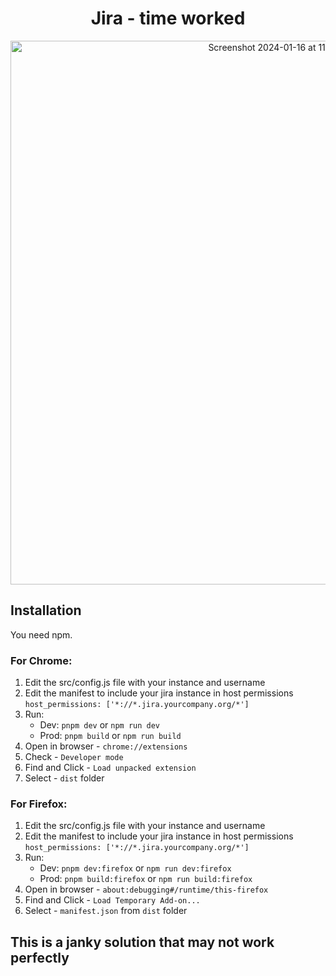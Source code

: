 <div align="center">
<h1>Jira - time worked</h1>
<img width="870" alt="Screenshot 2024-01-16 at 11 17 44 AM" src="https://github.com/birch-jayton/jira-worktime/assets/22551809/baa4b926-9a20-44c5-ad8b-429e3b3f7091">
</div>

## Installation <a name="installation"></a>
You need npm.

### For Chrome: <a name="chrome"></a>

1. Edit the src/config.js file with your instance and username
2. Edit the manifest to include your jira instance in host permissions
   ```host_permissions: ['*://*.jira.yourcompany.org/*']```
3. Run:
    - Dev: `pnpm dev` or `npm run dev`
    - Prod: `pnpm build` or `npm run build`
2. Open in browser - `chrome://extensions`
3. Check - `Developer mode`
4. Find and Click - `Load unpacked extension`
5. Select - `dist` folder

### For Firefox: <a name="firefox"></a>

1. Edit the src/config.js file with your instance and username
2. Edit the manifest to include your jira instance in host permissions
   ```host_permissions: ['*://*.jira.yourcompany.org/*']```
3. Run:
    - Dev: `pnpm dev:firefox` or `npm run dev:firefox`
    - Prod: `pnpm build:firefox` or `npm run build:firefox`
4. Open in browser - `about:debugging#/runtime/this-firefox`
5. Find and Click - `Load Temporary Add-on...`
6. Select - `manifest.json` from `dist` folder

## This is a janky solution that may not work perfectly 
